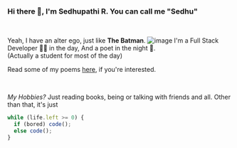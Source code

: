 ### Hi there 👋, I'm Sedhupathi R. You can call me "Sedhu"

<br />

Yeah, I have an alter ego, just like **The Batman**.
![image](https://github.com/Sedhupathi1411/Sedhupathi1411/assets/53770337/eddba795-b1e9-4c14-8b19-85de2821bff2)
I'm a Full Stack Developer 🐱‍💻 in the day,
And a poet in the night 🌃. <br />
(Actually a student for most of the day)

Read some of my poems [here](https://sedhupathi.web.app/poems), if you're interested.

<br />

*My Hobbies?* Just reading books, being or talking with friends and all.
Other than that, it's just
```js
while (life.left >= 0) {
  if (bored) code();
  else code();
}
```
